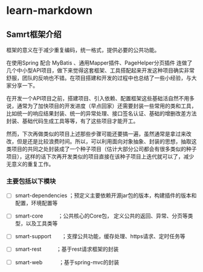 # learn-markdown
## Samrt框架介绍
框架的意义在于减少重复编码，统一格式，提供必要的公共功能。


在使用Spring 配合 MyBatis 、通用Mapper插件、PageHelper分页插件 连做了几个中小型API项目，做下来觉得这套框架、工具搭配起来开发这种项目确实非常舒服，团队的反响也不错。在项目搭建和开发的过程中也总结了一些小经验，与大家分享一下。

在开发一个API项目之前，搭建项目、引入依赖、配置框架这些基础活自然不用多说，通常为了加快项目的开发进度（早点回家）还需要封装一些常用的类和工具，比如统一的响应结果封装、统一的异常处理、接口签名认证、基础的增删改差方法封装、基础代码生成工具等等，有了这些项目才能开工。

然而，下次再做类似的项目上述那些步骤可能还要搞一遍，虽然通常是拿过来改改，但是还是比较浪费时间。所以，可以利用面向对象抽象、封装的思想，抽取这类项目的共同之处封装成了一个种子项目（估计大部分公司都会有很多类似的种子项目），这样的话下次再开发类似的项目直接在该种子项目上迭代就可以了，减少无意义的重复工作。

### 主要包括以下模块
- [ ] smart-dependencies  ；预定义主要依赖开源jar包的版本，构建插件的版本和配置，环境配置等
- [ ] smart-core          ；公共核心的Core包， 定义公共的返回、异常、分页等类型，以及工具类等
- [ ] smart-support       ；支撑公共功能，缓存处理、https请求、定时任务等
- [ ] smart-rest          ；基于rest请求框架的封装
- [ ] smart-web           ；基于spring-mvc的封装

